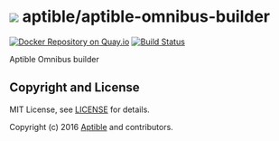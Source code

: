 # ![](https://gravatar.com/avatar/11d3bc4c3163e3d238d558d5c9d98efe?s=64) aptible/aptible-omnibus-builder

[![Docker Repository on Quay.io](https://quay.io/repository/aptible/aptible-omnibus-builder/status)](https://quay.io/repository/aptible/aptible-omnibus-builder)
[![Build Status](https://travis-ci.org/aptible/aptible-omnibus-builder.svg?branch=master)](https://travis-ci.org/aptible/aptible-omnibus-builder)

Aptible Omnibus builder

## Copyright and License

MIT License, see [LICENSE](LICENSE.md) for details.

Copyright (c) 2016 [Aptible](https://www.aptible.com) and contributors.
